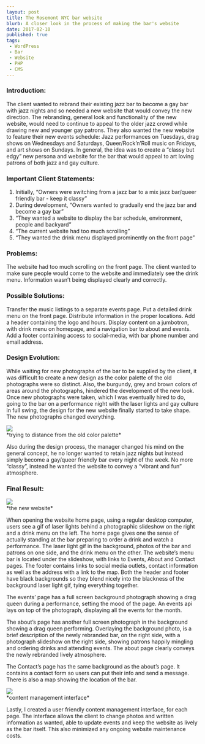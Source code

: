 ```yaml
---
layout: post
title: The Rosemont NYC bar website
blurb: A closer look in the process of making the bar's website
date: 2017-02-10
published: true
tags:
 - WordPress
 - Bar
 - Website
 - PHP
 - CMS
---
```


### Introduction:

The client wanted to rebrand their existing jazz bar to become a gay bar with jazz nights and so needed a new website that would convey the new direction. The rebranding, general look and functionality of the new website, would need to continue to appeal to the older jazz crowd while drawing new and younger gay patrons. They also wanted the new website to feature their new events schedule: Jazz performances on Tuesdays, drag shows on Wednesdays and Saturdays, Queer/Rock’n’Roll music on Fridays, and art shows on Sundays. In general, the idea was to create a “classy but edgy” new persona and website for the bar that would appeal to art loving patrons of both jazz and gay culture.

### Important Client Statements:
1. Initially, “Owners were switching from a jazz bar to a mix jazz bar/queer friendly bar - keep it classy”
2. During development, “Owners wanted to gradually end the jazz bar and become a gay bar”
3. “They wanted a website to display the bar schedule, environment, people and backyard”
4. “The current website had too much scrolling”
5. “They wanted the drink menu displayed prominently on the front page”

### Problems:

The website had too much scrolling on the front page.
The client wanted to make sure people would come to the website and immediately see the drink menu.
Information wasn’t being displayed clearly and correctly.

### Possible Solutions:

Transfer the music listings to a separate events page.
Put a detailed drink menu on the front page.
Distribute information in the proper locations.
Add a header containing the logo and hours.
Display content on a jumbotron, with drink menu on homepage, and a navigation bar to about and events.
Add a footer containing access to social-media, with bar phone number and email address.  

### Design Evolution:

While waiting for new photographs of the bar to be supplied by the client, it was difficult to create a new design as the color palette of the old photographs were so distinct. Also, the burgundy, grey and brown colors of areas around the photographs, hindered the development of the new look. Once new photographs were taken, which I was eventually hired to do, going to the bar on a performance night with the laser lights and gay culture in full swing, the design for the new website finally started to take shape. The new photographs changed everything.

<div id="wrapper">
  <img class="img-responsive" src="{{ "/assets/img/therosemontnyc-evolution.png" | prepend: site.baseurl }}">
</div>
*trying to distance from the old color palette*


Also during the design process, the manager changed his mind on the general concept, he no longer wanted to retain jazz nights but instead simply become a gay/queer friendly bar every night of the week. No more “classy”, instead he wanted the website to convey a “vibrant and fun” atmosphere.

### Final Result:

<div id="wrapper">
  <img class="img-responsive" src="{{ "/assets/img/therosemontnyc.png" | prepend: site.baseurl }}">
</div>
*the new website*

When opening the website home page, using a regular desktop computer, users see a gif of laser lights behind a photographic slideshow on the right and a drink menu on the left. The home page gives one the sense of actually standing at the bar preparing to order a drink and watch a performance. The laser light gif in the background, photos of the bar and patrons on one side, and the drink menu on the other. The website’s menu bar is located under the slideshow, with links to Events, About and Contact pages. The footer contains links to social media outlets, contact information as well as the address with a link to the map. Both the header and footer have black backgrounds so they blend nicely into the blackness of the background laser light gif, tying everything together.

The events’ page has a full screen background photograph showing a drag queen during a performance, setting the mood of the page. An events api lays on top of the photograph, displaying all the events for the month.

The about’s page has another full screen photograph in the background showing a drag queen performing. Overlaying the background photo, is a brief description of the newly rebranded bar, on the right side, with a photograph slideshow on the right side, showing patrons happily mingling and ordering drinks and attending events. The about page clearly conveys the newly rebranded lively atmosphere.

The Contact’s page has the same background as the about’s page. It contains a contact form so users can put their info and send a message. There is also a map showing the location of the bar.

<div id="wrapper">
  <img class="img-responsive" src="{{ "/assets/img/therosemontnyc.png" | prepend: site.baseurl }}">
</div>
*content management interface*

Lastly, I created a user friendly content management interface, for each page. The interface allows the client to change photos and written information as wanted, able to update events and keep the website as lively as the bar itself. This also minimized any ongoing website maintenance costs.
